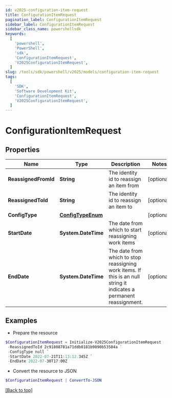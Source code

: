 ```yaml
---
id: v2025-configuration-item-request
title: ConfigurationItemRequest
pagination_label: ConfigurationItemRequest
sidebar_label: ConfigurationItemRequest
sidebar_class_name: powershellsdk
keywords:
  [
    'powershell',
    'PowerShell',
    'sdk',
    'ConfigurationItemRequest',
    'V2025ConfigurationItemRequest',
  ]
slug: /tools/sdk/powershell/v2025/models/configuration-item-request
tags:
  [
    'SDK',
    'Software Development Kit',
    'ConfigurationItemRequest',
    'V2025ConfigurationItemRequest',
  ]
---
```


# ConfigurationItemRequest

## Properties

| Name | Type | Description | Notes |
| --- | --- | --- | --- |
| **ReassignedFromId** | **String** | The identity id to reassign an item from | [optional] |
| **ReassignedToId** | **String** | The identity id to reassign an item to | [optional] |
| **ConfigType** | [**ConfigTypeEnum**](config-type-enum) |  | [optional] |
| **StartDate** | **System.DateTime** | The date from which to start reassigning work items | [optional] |
| **EndDate** | **System.DateTime** | The date from which to stop reassigning work items. If this is an null string it indicates a permanent reassignment. | [optional] |

## Examples

- Prepare the resource

```powershell
$ConfigurationItemRequest = Initialize-V2025ConfigurationItemRequest  -ReassignedFromId 2c91808781a71ddb0181b9090b5c504e `
 -ReassignedToId 2c91808781a71ddb0181b9090b53504a `
 -ConfigType null `
 -StartDate 2022-07-21T11:13:12.345Z `
 -EndDate 2022-07-30T17:00Z
```

- Convert the resource to JSON

```powershell
$ConfigurationItemRequest | ConvertTo-JSON
```

[[Back to top]](#)
